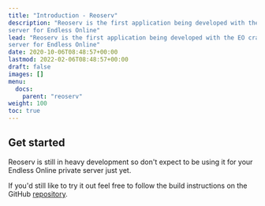 ```yaml
---
title: "Introduction - Reoserv"
description: "Reoserv is the first application being developed with the EO crate. It's a fast, reliable, and concurrent
server for Endless Online"
lead: "Reoserv is the first application being developed with the EO crate. It's a fast, reliable, and concurrent
server for Endless Online"
date: 2020-10-06T08:48:57+00:00
lastmod: 2022-02-06T08:48:57+00:00
draft: false
images: []
menu:
  docs:
    parent: "reoserv"
weight: 100
toc: true
---
```


## Get started

Reoserv is still in heavy development so don't expect to be using it for your Endless Online
private server just yet.

If you'd still like to try it out feel free to follow the build instructions on the GitHub [repository](https://github.com/sorokya/reoserv).

